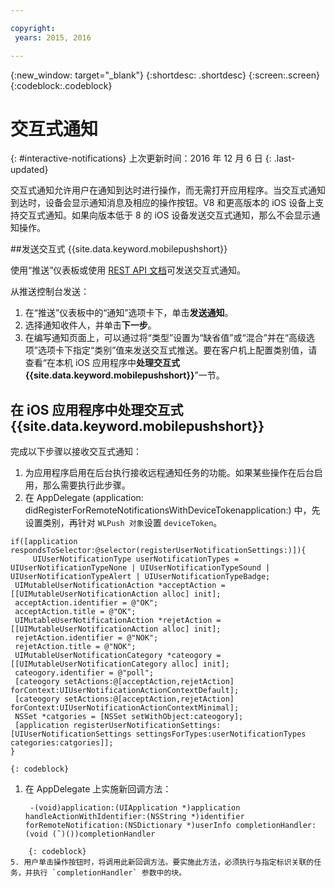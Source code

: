 ```yaml
---

copyright:
 years: 2015, 2016

---
```


{:new_window: target="_blank"}
{:shortdesc: .shortdesc}
{:screen:.screen}
{:codeblock:.codeblock}

# 交互式通知
{: #interactive-notifications}
上次更新时间：2016 年 12 月 6 日
{: .last-updated}

交互式通知允许用户在通知到达时进行操作，而无需打开应用程序。当交互式通知到达时，设备会显示通知消息及相应的操作按钮。V8 和更高版本的 iOS 设备上支持交互式通知。如果向版本低于 8 的 iOS 设备发送交互式通知，那么不会显示通知操作。

##发送交互式 {{site.data.keyword.mobilepushshort}}


使用“推送”仪表板或使用 [REST API 文档](t_restapi.html)可发送交互式通知。

从推送控制台发送： 

1. 在“推送”仪表板中的“通知”选项卡下，单击**发送通知**。 
2. 选择通知收件人，并单击**下一步**。 
3. 在编写通知页面上，可以通过将“类型”设置为“缺省值”或“混合”并在“高级选项”选项卡下指定“类别”值来发送交互式推送。要在客户机上配置类别值，请查看“在本机 iOS 应用程序中**处理交互式 {{site.data.keyword.mobilepushshort}}**”一节。

## 在 iOS 应用程序中处理交互式 {{site.data.keyword.mobilepushshort}}

完成以下步骤以接收交互式通知：

1. 为应用程序启用在后台执行接收远程通知任务的功能。如果某些操作在后台启用，那么需要执行此步骤。
1. 在 AppDelegate (application: didRegisterForRemoteNotificationsWithDeviceTokenapplication:) 中，先设置类别，再针对 `WLPush 对象`设置 `deviceToken`。
```
if([application respondsToSelector:@selector(registerUserNotificationSettings:)]){
	 UIUserNotificationType userNotificationTypes = UIUserNotificationTypeNone | UIUserNotificationTypeSound | UIUserNotificationTypeAlert | UIUserNotificationTypeBadge;
 UIMutableUserNotificationAction *acceptAction = [[UIMutableUserNotificationAction alloc] init];
 acceptAction.identifier = @"OK";
 acceptAction.title = @"OK";
 UIMutableUserNotificationAction *rejetAction = [[UIMutableUserNotificationAction alloc] init];
 rejetAction.identifier = @"NOK";
 rejetAction.title = @"NOK";
 UIMutableUserNotificationCategory *cateogory = [[UIMutableUserNotificationCategory alloc] init];
 cateogory.identifier = @"poll";
 [cateogory setActions:@[acceptAction,rejetAction] forContext:UIUserNotificationActionContextDefault];
 [cateogory setActions:@[acceptAction,rejetAction] forContext:UIUserNotificationActionContextMinimal];
 NSSet *catgories = [NSSet setWithObject:cateogory];
 [application registerUserNotificationSettings:[UIUserNotificationSettings settingsForTypes:userNotificationTypes categories:catgories]];
}
```
	{: codeblock}

1. 在 AppDelegate 上实施新回调方法：
	```
	 -(void)application:(UIApplication *)application handleActionWithIdentifier:(NSString *)identifier forRemoteNotification:(NSDictionary *)userInfo completionHandler:(void (ˆ)())completionHandler
```
	{: codeblock} 
5. 用户单击操作按钮时，将调用此新回调方法。要实施此方法，必须执行与指定标识关联的任务，并执行 `completionHandler` 参数中的块。
